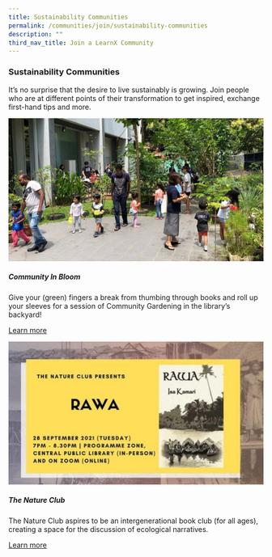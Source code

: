 ```yaml
---
title: Sustainability Communities
permalink: /communities/join/sustainability-communities
description: ""
third_nav_title: Join a LearnX Community
---
```

### **Sustainability Communities**
It’s no surprise that the desire to live sustainably is growing. Join people who are at different points of their transformation to get inspired, exchange first-hand tips and more.

<div class="row is-multiline">
  <div class="col is-half-tablet padding--bottom--lg">
    <img src="/images/communities-sustainbility-1.jpg" alt="Community In Bloom">
    <div class="margin--top--lg">
      <h5 class="margin--top--sm margin--bottom--sm"><b>Community In Bloom</b></h5>
      <p class="margin--top--sm margin--bottom--sm">Give your (green) fingers a break from thumbing through books and roll up your sleeves for a session of Community Gardening in the library’s backyard!</p>
      <p class="margin--top--sm margin--bottom--sm"><a href="https://go.gov.sg/lcsessions" target="_blank">Learn more</a></p>
    </div>
  </div>
  <div class="col is-half-tablet padding--bottom--lg">
    <img src="/images/communities-sustainbility-2.jpg" alt="The Nature Club">
    <div class="margin--top--lg">
      <h5 class="margin--top--sm margin--bottom--sm"><b>The Nature Club</b></h5>
      <p class="margin--top--sm margin--bottom--sm">The Nature Club aspires to be an intergenerational book club (for all ages), creating a space for the discussion of ecological narratives.</p>
      <p class="margin--top--sm margin--bottom--sm"><a href="https://go.gov.sg/lcsessions" target="_blank">Learn more</a></p>
    </div>
  </div>
</div>